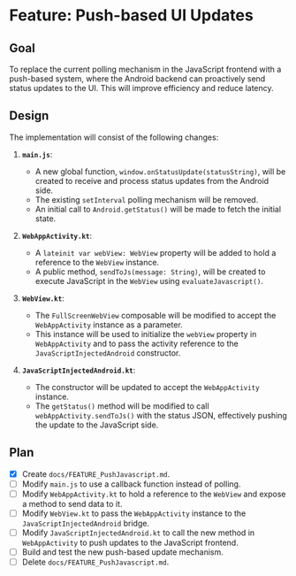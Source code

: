 # Feature: Push-based UI Updates

## Goal

To replace the current polling mechanism in the JavaScript frontend with a push-based system, where the Android backend can proactively send status updates to the UI. This will improve efficiency and reduce latency.

## Design

The implementation will consist of the following changes:

1.  **`main.js`**:
    *   A new global function, `window.onStatusUpdate(statusString)`, will be created to receive and process status updates from the Android side.
    *   The existing `setInterval` polling mechanism will be removed.
    *   An initial call to `Android.getStatus()` will be made to fetch the initial state.

2.  **`WebAppActivity.kt`**:
    *   A `lateinit var webView: WebView` property will be added to hold a reference to the `WebView` instance.
    *   A public method, `sendToJs(message: String)`, will be created to execute JavaScript in the `WebView` using `evaluateJavascript()`.

3.  **`WebView.kt`**:
    *   The `FullScreenWebView` composable will be modified to accept the `WebAppActivity` instance as a parameter.
    *   This instance will be used to initialize the `webView` property in `WebAppActivity` and to pass the activity reference to the `JavaScriptInjectedAndroid` constructor.

4.  **`JavaScriptInjectedAndroid.kt`**:
    *   The constructor will be updated to accept the `WebAppActivity` instance.
    *   The `getStatus()` method will be modified to call `webAppActivity.sendToJs()` with the status JSON, effectively pushing the update to the JavaScript side.

## Plan

- [x] Create `docs/FEATURE_PushJavascript.md`.
- [ ] Modify `main.js` to use a callback function instead of polling.
- [ ] Modify `WebAppActivity.kt` to hold a reference to the `WebView` and expose a method to send data to it.
- [ ] Modify `WebView.kt` to pass the `WebAppActivity` instance to the `JavaScriptInjectedAndroid` bridge.
- [ ] Modify `JavaScriptInjectedAndroid.kt` to call the new method in `WebAppActivity` to push updates to the JavaScript frontend.
- [ ] Build and test the new push-based update mechanism.
- [ ] Delete `docs/FEATURE_PushJavascript.md`.
